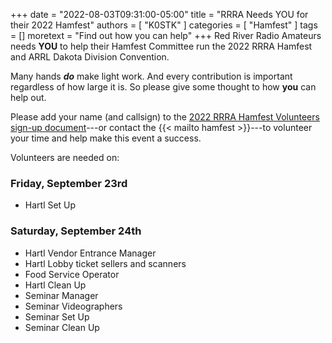 +++
date = "2022-08-03T09:31:00-05:00"
title = "RRRA Needs YOU for their 2022 Hamfest"
authors = [ "K0STK" ]
categories = [ "Hamfest" ]
tags = []
moretext = "Find out how you can help"
+++
Red River Radio Amateurs needs **YOU** to help their Hamfest Committee
run the 2022 RRRA Hamfest and ARRL Dakota Division Convention.

Many hands ***do*** make light work. And every contribution is important
regardless of how large it is. So please give some thought to how **you**
can help out. 
<!--more-->

Please add your name (and callsign) to the [2022 RRRA Hamfest Volunteers
sign-up document](https://cloud.rrra.org/index.php/f/40135)---or
contact the {{< mailto hamfest >}}---to volunteer your time
and help make this event a success.

Volunteers are needed on:

### Friday, September 23rd

* Hartl Set Up

### Saturday, September 24th

* Hartl Vendor Entrance Manager
* Hartl Lobby ticket sellers and scanners
* Food Service Operator
* Hartl Clean Up
* Seminar Manager
* Seminar Videographers
* Seminar Set Up
* Seminar Clean Up
